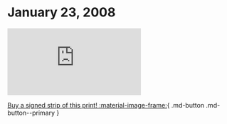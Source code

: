 # January 23, 2008

![](https://www.achewood.com/comic.php?date=01232008)

[Buy a signed strip of this print! :material-image-frame:](https://achewood-holiday-pop-up.myshopify.com/products/strip#01232008){ .md-button .md-button--primary }
